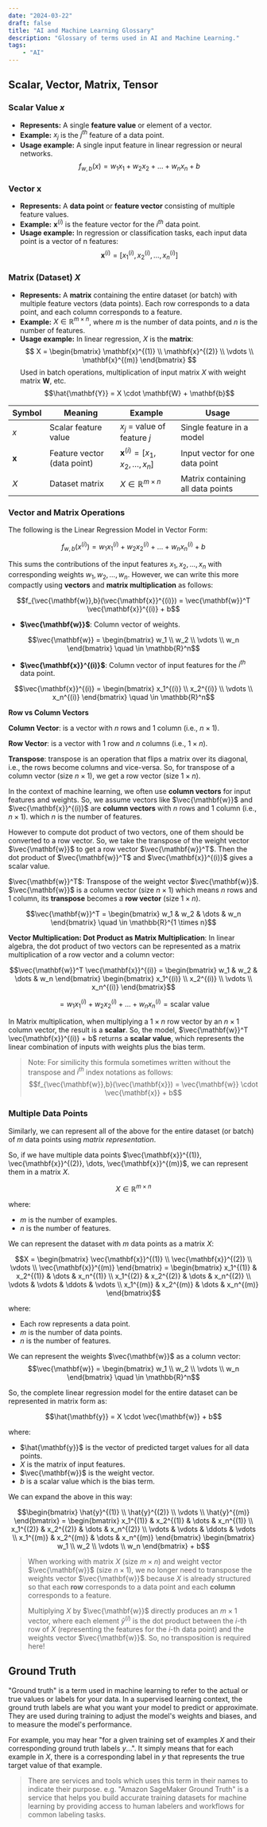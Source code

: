 ```yaml
---
date: "2024-03-22"
draft: false
title: "AI and Machine Learning Glossary"
description: "Glossary of terms used in AI and Machine Learning."
tags:
    - "AI"
---
```



## Scalar, Vector, Matrix, Tensor
### Scalar Value **$x$**
- **Represents:** A single **feature value** or element of a vector.
- **Example:** $x_j$ is the $j^{th}$ feature of a data point.
- **Usage example:** A single input feature in linear regression or neural networks.
$$f_{w,b}(x) = w_{1}x_{1} + w_{2}x_{2} + \dots + w_{n}x_{n} + b$$


### Vector **$\mathbf{x}$**
- **Represents:** A **data point** or **feature vector** consisting of multiple feature values.
- **Example:** $\mathbf{x}^{(i)}$ is the feature vector for the $i^{th}$ data point.
- **Usage example:** In regression or classification tasks, each input data point is a vector of n features:
$$\mathbf{x}^{(i)} = [x_1^{(i)}, x_2^{(i)}, \dots, x_n^{(i)}]$$


### Matrix (Dataset) $X$
- **Represents:** A **matrix** containing the entire dataset (or batch) with multiple feature vectors (data points). Each row corresponds to a data point, and each column corresponds to a feature.
- **Example:** $X \in \mathbb{R}^{m \times n}$, where $m$ is the number of data points, and $n$ is the number of features.
- **Usage example:** In linear regression, $X$ is the **matrix**:
 $$
    X =
    \begin{bmatrix}
    \mathbf{x}^{(1)} \\
    \mathbf{x}^{(2)} \\
    \vdots \\
    \mathbf{x}^{(m)}
    \end{bmatrix}
 $$
Used in batch operations, multiplication of input matrix $X$ with weight matrix $\mathbf{W}$, etc.
$$\hat{\mathbf{Y}} = X \cdot \mathbf{W} + \mathbf{b}$$


|Symbol|Meaning|Example|Usage|
|-|-|-|-|
| $x$ | Scalar feature value | $x_j$ = value of feature $j$ | Single feature in a model |
| $\mathbf{x}$ | Feature vector (data point) | $\mathbf{x}^{(i)} = [x_1, x_2, \dots, x_n]$ | Input vector for one data point |
| $X$ | Dataset matrix | $X \in \mathbb{R}^{m \times n}$ | Matrix containing all data points |


### Vector and Matrix Operations

The following is the Linear Regression Model in Vector Form:

$$f_{w,b}(x^{(i)}) = w_1 x_1^{(i)} + w_2 x_2^{(i)} + \dots + w_n x_n^{(i)} + b$$

This sums the contributions of the input features $x_1, x_2, \dots, x_n$ with corresponding weights $w_1, w_2, \dots, w_n$. However, we can write this more compactly using **vectors** and **matrix multiplication** as follows:


$$f_{\vec{\mathbf{w}},b}(\vec{\mathbf{x}}^{(i)}) = \vec{\mathbf{w}}^T \vec{\mathbf{x}}^{(i)} + b$$

- **$\vec{\mathbf{w}}$**: Column vector of weights.

$$\vec{\mathbf{w}} = \begin{bmatrix} w_1 \\ w_2 \\ \vdots \\ w_n \end{bmatrix} \quad \in \mathbb{R}^n$$

- **$\vec{\mathbf{x}}^{(i)}$**: Column vector of input features for the $i^{th}$ data point.

$$\vec{\mathbf{x}}^{(i)} = \begin{bmatrix} x_1^{(i)} \\ x_2^{(i)} \\ \vdots \\ x_n^{(i)} \end{bmatrix} \quad \in \mathbb{R}^n$$

**Row vs Column Vectors**

**Column Vector**: is a vector with $n$ rows and 1 column (i.e., $n \times 1$).

**Row Vector**: is a vector with 1 row and $n$ columns (i.e., $1 \times n$).

**Transpose**: transpose is an operation that flips a matrix over its diagonal, i.e., the rows become columns and vice-versa. So, for transpose of a column vector (size $n \times 1$), we get a row vector (size $1 \times n$).

In the context of machine learning, we often use **column vectors** for input features and weights. So, we assume vectors like $\vec{\mathbf{w}}$ and $\vec{\mathbf{x}}^{(i)}$ are **column vectors** with $n$ rows and 1 column (i.e., $n \times 1$). which $n$ is the number of features.

However to compute dot product of two vectors, one of them should be converted to a row vector. So, we take the transpose of the weight vector $\vec{\mathbf{w}}$ to get a row vector $\vec{\mathbf{w}}^T$. Then the dot product of $\vec{\mathbf{w}}^T$ and $\vec{\mathbf{x}}^{(i)}$ gives a scalar value.

$\vec{\mathbf{w}}^T$: Transpose of the weight vector $\vec{\mathbf{w}}$. $\vec{\mathbf{w}}$ is a column vector (size $n \times 1$) which means $n$ rows and $1$ column, its **transpose** becomes a **row vector** (size $1 \times n$).

$$\vec{\mathbf{w}}^T = \begin{bmatrix} w_1 & w_2 & \dots & w_n \end{bmatrix} \quad \in \mathbb{R}^{1 \times n}$$


**Vector Multiplication: Dot Product as Matrix Multiplication**: In linear algebra, the dot product of two vectors can be represented as a matrix multiplication of a row vector and a column vector:

$$\vec{\mathbf{w}}^T \vec{\mathbf{x}}^{(i)} =  \begin{bmatrix} w_1 & w_2 & \dots & w_n \end{bmatrix} \begin{bmatrix} x_1^{(i)} \\ x_2^{(i)} \\ \vdots \\ x_n^{(i)} \end{bmatrix}$$

$$= w_1 x_1^{(i)} + w_2 x_2^{(i)} + \dots + w_n x_n^{(i)} = \text{scalar value}$$

In Matrix multiplication, when multiplying a $1 \times n$ row vector by an $n \times 1$ column vector, the result is a **scalar**. So, the model, $\vec{\mathbf{w}}^T \vec{\mathbf{x}}^{(i)} + b$ returns a **scalar value**, which represents the linear combination of inputs with weights plus the bias term.

> Note: For similicity this formula sometimes written without the transpose and ${i}^{th}$ index notations as follows:
> $$f_{\vec{\mathbf{w}},b}(\vec{\mathbf{x}}) = \vec{\mathbf{w}} \cdot \vec{\mathbf{x}} + b$$

### **Multiple Data Points**
Similarly, we can represent all of the above for the entire dataset (or batch) of $m$ data points using _matrix representation_.

So, if we have multiple data points $\vec{\mathbf{x}}^{(1)}, \vec{\mathbf{x}}^{(2)}, \dots, \vec{\mathbf{x}}^{(m)}$, we can represent them in a matrix $X$.

$$X \in \mathbb{R}^{m \times n}$$

where:
- $m$ is the number of examples.
- $n$ is the number of features.


We can represent the dataset with $m$ data points as a matrix $X$:

$$X = \begin{bmatrix} \vec{\mathbf{x}}^{(1)} \\ \vec{\mathbf{x}}^{(2)} \\ \vdots \\ \vec{\mathbf{x}}^{(m)} \end{bmatrix} = \begin{bmatrix} x_1^{(1)} & x_2^{(1)} & \dots & x_n^{(1)} \\ x_1^{(2)} & x_2^{(2)} & \dots & x_n^{(2)} \\ \vdots & \vdots & \ddots & \vdots \\ x_1^{(m)} & x_2^{(m)} & \dots & x_n^{(m)} \end{bmatrix}$$

where:
- Each row represents a data point.
- $m$ is the number of data points.
- $n$ is the number of features.

We can represent the weights $\vec{\mathbf{w}}$ as a column vector:
$$\vec{\mathbf{w}} = \begin{bmatrix} w_1 \\ w_2 \\ \vdots \\ w_n \end{bmatrix} \quad \in \mathbb{R}^n$$


So, the complete linear regression model for the entire dataset can be represented in matrix form as:

$$\hat{\mathbf{y}} = X \cdot \vec{\mathbf{w}} + b$$

where:
- $\hat{\mathbf{y}}$ is the vector of predicted target values for all data points.
- $X$ is the matrix of input features.
- $\vec{\mathbf{w}}$ is the weight vector.
- $b$ is a scalar value which is the bias term.


We can expand the above in this way:

$$\begin{bmatrix} \hat{y}^{(1)} \\ \hat{y}^{(2)} \\ \vdots \\ \hat{y}^{(m)} \end{bmatrix} = \begin{bmatrix} x_1^{(1)} & x_2^{(1)} & \dots & x_n^{(1)} \\ x_1^{(2)} & x_2^{(2)} & \dots & x_n^{(2)} \\ \vdots & \vdots & \ddots & \vdots \\ x_1^{(m)} & x_2^{(m)} & \dots & x_n^{(m)} \end{bmatrix} \begin{bmatrix} w_1 \\ w_2 \\ \vdots \\ w_n \end{bmatrix} + b$$

> When working with matrix $X$ (size $m \times n$) and weight vector $\vec{\mathbf{w}}$ (size $n \times 1$), we no longer need to transpose the weights vector $\vec{\mathbf{w}}$ because $X$ is already structured so that each **row** corresponds to a data point and each **column** corresponds to a feature.
>
> Multiplying $X$ by $\vec{\mathbf{w}}$ directly produces an $m \times 1$ vector, where each element $\hat{y}^{(i)}$ is the dot product between the $i$-th row of $X$ (representing the features for the $i$-th data point) and the weights vector $\vec{\mathbf{w}}$. So, no transposition is required here!

## Ground Truth
"Ground truth" is a term used in machine learning to refer to the actual or true values or labels for your data. In a supervised learning context, the ground truth labels are what you want your model to predict or approximate. They are used during training to adjust the model's weights and biases, and to measure the model's performance.

For example, you may hear "for a given training set of examples $X$ and their corresponding ground truth labels $y$...". It simply means that for each example in $X$, there is a corresponding label in $y$ that represents the true target value of that example.

> There are services and tools which uses this term in their names to indicate their purpose. e.g. "Amazon SageMaker Ground Truth" is a service that helps you build accurate training datasets for machine learning by providing access to human labelers and workflows for common labeling tasks.
